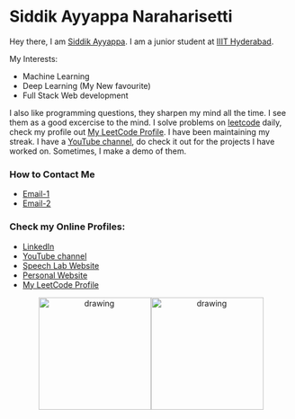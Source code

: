 # Siddik Ayyappa Naraharisetti

Hey there, I am <a href="http://sites.google.com/view/siddikayyappa/" target="_blank">Siddik Ayyappa</a>. I am a junior student at <a href="https://www.iiit.ac.in" target="_blank">IIIT Hyderabad</a>.

My Interests:
- Machine Learning
- Deep Learning (My New favourite)
- Full Stack Web development

I also like programming questions, they sharpen my mind all the time. I see them as a good excercise to the mind. I solve problems on <a href="https://leetcode.com/" target="_blank">leetcode</a> daily, check my profile out <a href="https://leetcode.com/siddikAyyappa11/" target="_blank">My LeetCode Profile</a>. I have been maintaining my streak. I have a <a href="https://www.youtube.com/channel/UC60H_ZGy1DDqJUeO0f10HHA" target="_blank">YouTube channel</a>, do check it out for the projects I have worked on. Sometimes, I make a demo of them. 

### How to Contact Me
- <a href="mailto:siddik.naraharisetti@students.iiit.ac.in" target="_blank">Email-1</a>
- <a href="mailto:siddikayyappa1183@gmail.com" target="_blank">Email-2</a>
   
### Check my Online Profiles:
- <a href="http://linkedin.com/in/siddik-ayyappa/" target="_blank">LinkedIn</a>
- <a href="https://www.youtube.com/channel/UC60H_ZGy1DDqJUeO0f10HHA" target="_blank">YouTube channel</a>
- <a href="http://speech.iiit.ac.in/SLFI/index.html" target="_blank">Speech Lab Website</a>
- <a href="http://sites.google.com/view/siddikayyappa/" target="_blank">Personal Website</a>
- <a href="https://leetcode.com/siddikAyyappa11/" target="_blank">My LeetCode Profile</a>



<center><img src="https://media-exp1.licdn.com/dms/image/C4D0BAQE_mpneyMX2tg/company-logo_200_200/0/1654927890513?e=1666828800&v=beta&t=eFuZRJcnbLfxD3msfe5a4IOkBjW4PNHf53MxI8Xgn9E" alt="drawing" width="200"/><img src="" alt="drawing" width="200"/></center>
